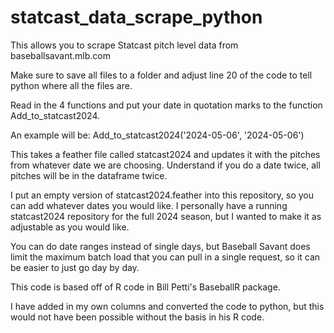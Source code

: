 # statcast_data_scrape_python
This allows you to scrape Statcast pitch level data from baseballsavant.mlb.com

Make sure to save all files to a folder and adjust line 20 of the code to tell python where all the files are.

Read in the 4 functions and put your date in quotation marks to the function Add_to_statcast2024.

An example will be: Add_to_statcast2024('2024-05-06', '2024-05-06')

This takes a feather file called statcast2024 and updates it with the pitches from whatever date we are choosing. Understand if you do a date twice, all pitches will be in the dataframe twice. 

I put an empty version of statcast2024.feather into this repository, so you can add whatever dates you would like. I personally have a running statcast2024 repository for the full 2024 season, but I wanted to make it as adjustable as you would like.

You can do date ranges instead of single days, but Baseball Savant does limit the maximum batch load that you can pull in a single request, so it can be easier to just go day by day.

This code is based off of R code in Bill Petti's BaseballR package. 

I have added in my own columns and converted the code to python, but this would not have been possible without the basis in his R code. 
